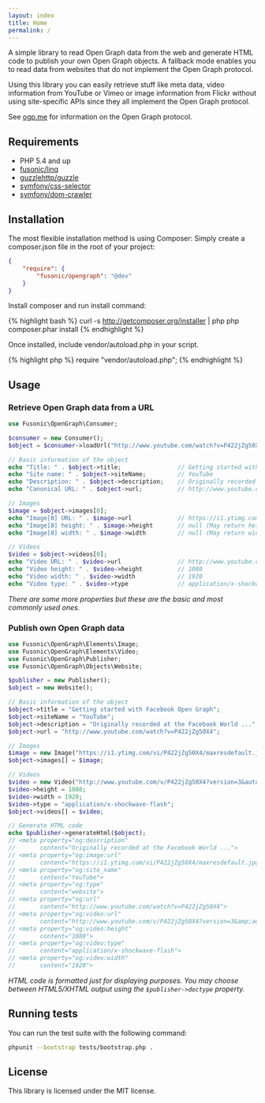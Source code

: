 ```yaml
---
layout: index
title: Home
permalink: /
---
```


A simple library to read Open Graph data from the web and generate HTML code to publish your own Open Graph objects. A fallback mode enables you to read data from websites that do not implement the Open Graph protocol.

Using this library you can easily retrieve stuff like meta data, video information from YouTube or Vimeo or image information from Flickr without using site-specific APIs since they all implement the Open Graph protocol.

See [ogp.me](http://ogp.me) for information on the Open Graph protocol.

## Requirements

* PHP 5.4 and up
* [fusonic/linq](https://github.com/fusonic/linq)
* [guzzlehttp/guzzle](https://github.com/guzzle/guzzle)
* [symfony/css-selector](https://github.com/symfony/CssSelector)
* [symfony/dom-crawler](https://github.com/symfony/DomCrawler)

## Installation

The most flexible installation method is using Composer: Simply create a composer.json file in the root of your project:

```json
{
    "require": {
        "fusonic/opengraph": "@dev"
    }
}
```

Install composer and run install command:

{% highlight bash %}
curl -s http://getcomposer.org/installer | php
php composer.phar install
{% endhighlight %}

Once installed, include vendor/autoload.php in your script.

{% highlight php %}
require "vendor/autoload.php";
{% endhighlight %}

## Usage

### Retrieve Open Graph data from a URL

``` php
use Fusonic\OpenGraph\Consumer;

$consumer = new Consumer();
$object = $consumer->loadUrl("http://www.youtube.com/watch?v=P422jZg50X4");

// Basic information of the object
echo "Title: " . $object->title;                // Getting started with Facebook Open Graph
echo "Site name: " . $object->siteName;         // YouTube
echo "Description: " . $object->description;    // Originally recorded at the Facebook World ...
echo "Canonical URL: " . $object->url;          // http://www.youtube.com/watch?v=P422jZg50X4

// Images
$image = $object->images[0];
echo "Image[0] URL: " . $image->url             // https://i1.ytimg.com/vi/P422jZg50X4/maxresdefault.jpg
echo "Image[0] height: " . $image->height       // null (May return height in pixels on other pages)
echo "Image[0] width: " . $image->width         // null (May return width in pixels on other pages)

// Videos
$video = $object->videos[0];
echo "Video URL: " . $video->url                // http://www.youtube.com/v/P422jZg50X4?version=3&autohide=1
echo "Video height: " . $video->height          // 1080
echo "Video width: " . $video->width            // 1920
echo "Video type: " . $video->type              // application/x-shockwave-flash
```

_There are some more properties but these are the basic and most commonly used ones._

### Publish own Open Graph data

``` php
use Fusonic\OpenGraph\Elements\Image;
use Fusonic\OpenGraph\Elements\Video;
use Fusonic\OpenGraph\Publisher;
use Fusonic\OpenGraph\Objects\Website;

$publisher = new Publisher();
$object = new Website();

// Basic information of the object
$object->title = "Getting started with Facebook Open Graph";
$object->siteName = "YouTube";
$object->description = "Originally recorded at the Facebook World ..."
$object->url = "http://www.youtube.com/watch?v=P422jZg50X4";

// Images
$image = new Image("https://i1.ytimg.com/vi/P422jZg50X4/maxresdefault.jpg");
$object->images[] = $image;

// Videos
$video = new Video("http://www.youtube.com/v/P422jZg50X4?version=3&autohide=1");
$video->height = 1080;
$video->width = 1920;
$video->type = "application/x-shockwave-flash";
$object->videos[] = $video;

// Generate HTML code
echo $publisher->generateHtml($object);
// <meta property="og:description"
//       content="Originally recorded at the Facebook World ...">
// <meta property="og:image:url"
//       content="https://i1.ytimg.com/vi/P422jZg50X4/maxresdefault.jpg">
// <meta property="og:site_name"
//       content="YouTube">
// <meta property="og:type"
//       content="website">
// <meta property="og:url"
//       content="http://www.youtube.com/watch?v=P422jZg50X4">
// <meta property="og:video:url"
//       content="http://www.youtube.com/v/P422jZg50X4?version=3&amp;autohide=1">
// <meta property="og:video:height"
//       content="1080">
// <meta property="og:video:type"
//       content="application/x-shockwave-flash">
// <meta property="og:video:width"
//       content="1920">
```

_HTML code is formatted just for displaying purposes. You may choose between HTML5/XHTML output using the ```$publisher->doctype``` property._

## Running tests

You can run the test suite with the following command:

``` bash
phpunit --bootstrap tests/bootstrap.php .
```

## License

This library is licensed under the MIT license.
